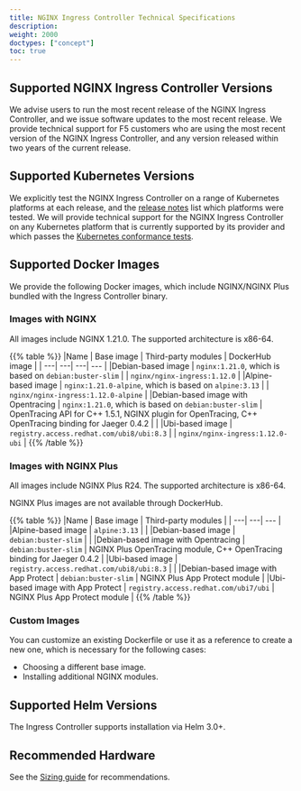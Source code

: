 ```yaml
---
title: NGINX Ingress Controller Technical Specifications
description: 
weight: 2000
doctypes: ["concept"]
toc: true
---
```



## Supported NGINX Ingress Controller Versions

We advise users to run the most recent release of the NGINX Ingress Controller, and we issue software updates to the most recent release. We provide technical support for F5 customers who are using the most recent version of the NGINX Ingress Controller, and any version released within two years of the current release.

## Supported Kubernetes Versions

We explicitly test the NGINX Ingress Controller on a range of Kubernetes platforms at each release, and the [release notes](/nginx-ingress-controller/releases) list which platforms were tested. We will provide technical support for the NGINX Ingress Controller on any Kubernetes platform that is currently supported by its provider and which passes the [Kubernetes conformance tests](https://www.cncf.io/certification/software-conformance/).

## Supported Docker Images

We provide the following Docker images, which include NGINX/NGINX Plus bundled with the Ingress Controller binary.

### Images with NGINX

All images include NGINX 1.21.0.
The supported architecture is x86-64.

{{% table %}} 
|Name | Base image | Third-party modules | DockerHub image | 
| ---| ---| ---| --- | 
|Debian-based image | ``nginx:1.21.0``, which is based on ``debian:buster-slim`` |  | ``nginx/nginx-ingress:1.12.0`` | 
|Alpine-based image | ``nginx:1.21.0-alpine``, which is based on ``alpine:3.13`` |  | ``nginx/nginx-ingress:1.12.0-alpine`` | 
|Debian-based image with Opentracing | ``nginx:1.21.0``, which is based on ``debian:buster-slim`` | OpenTracing API for C++ 1.5.1, NGINX plugin for OpenTracing, C++ OpenTracing binding for Jaeger 0.4.2 |  | 
|Ubi-based image | ``registry.access.redhat.com/ubi8/ubi:8.3`` |  | ``nginx/nginx-ingress:1.12.0-ubi`` | 
{{% /table %}} 

### Images with NGINX Plus

All images include NGINX Plus R24.
The supported architecture is x86-64.

NGINX Plus images are not available through DockerHub.

{{% table %}} 
|Name | Base image | Third-party modules | 
| ---| ---| --- | 
|Alpine-based image | ``alpine:3.13`` |  | 
|Debian-based image | ``debian:buster-slim`` |  | 
|Debian-based image with Opentracing | ``debian:buster-slim`` | NGINX Plus OpenTracing module, C++ OpenTracing binding for Jaeger 0.4.2 | 
|Ubi-based image | ``registry.access.redhat.com/ubi8/ubi:8.3`` |  | 
|Debian-based image with App Protect | ``debian:buster-slim`` | NGINX Plus App Protect module | 
|Ubi-based image with App Protect | ``registry.access.redhat.com/ubi7/ubi`` | NGINX Plus App Protect module | 
{{% /table %}} 

### Custom Images

You can customize an existing Dockerfile or use it as a reference to create a new one, which is necessary for the following cases:

* Choosing a different base image.
* Installing additional NGINX modules.

## Supported Helm Versions

The Ingress Controller supports installation via Helm 3.0+.

## Recommended Hardware

See the [Sizing guide](https://www.nginx.com/resources/datasheets/nginx-ingress-controller-kubernetes-sizing-guide/) for recommendations.
